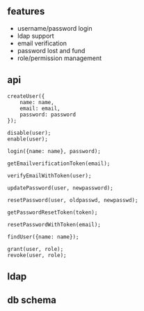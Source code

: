 
## features

- username/password login
- ldap support
- email verification
- password lost and fund
- role/permission management

## api

```
createUser({
    name: name,
    email: email,
    password: password
});
```

```
disable(user);
enable(user);
```

```
login({name: name}, password);
```

```
getEmailverificationToken(email);

verifyEmailWithToken(user);
```

```
updatePassword(user, newpassword);

resetPassword(user, oldpasswd, newpasswd);

getPasswordResetToken(token);

resetPasswordWithToken(email);
```

```
findUser({name: name});
```

```
grant(user, role);
revoke(user, role);
```

## ldap



## db schema
